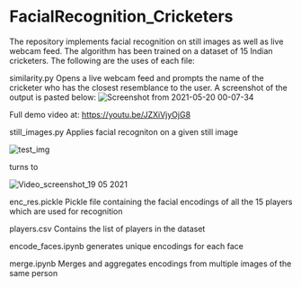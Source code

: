 # FacialRecognition_Cricketers

The repository implements facial recognition on still images as well as live webcam feed. The algorithm has been trained on a dataset of 15 Indian cricketers.
The following are the uses of each file:

similarity.py
Opens a live webcam feed and prompts the name of the cricketer who has the closest resemblance to the user.
A screenshot of the output is pasted below:
![Screenshot from 2021-05-20 00-07-34](https://user-images.githubusercontent.com/43683201/118866339-83108000-b8ff-11eb-934a-753b1866bfab.png)

Full demo video at: https://youtu.be/JZXiVjyOjG8

still_images.py
Applies facial recogniton on a given still image

![test_img](https://user-images.githubusercontent.com/43683201/118865907-16958100-b8ff-11eb-89c4-5e87c03403e2.jpeg)

turns to

![Video_screenshot_19 05 2021](https://user-images.githubusercontent.com/43683201/118865943-1e552580-b8ff-11eb-8fa7-920be74e1dc4.png)


enc_res.pickle
Pickle file containing the facial encodings of all the 15 players which are used for recognition

players.csv
Contains the list of players in the dataset

encode_faces.ipynb
generates unique encodings for each face

merge.ipynb
Merges and aggregates encodings from multiple images of the same person

